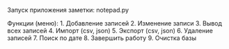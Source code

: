 Запуск приложения заметки: notepad.py

Функции (меню):
    1. Добавление записей
    2. Изменение записи
    3. Вывод всех записей
    4. Импорт (csv, json)
    5. Экспорт (csv, json)
    6. Удаление записей
    7. Поиск по дате
    8. Завершить работу
    9. Очистка базы